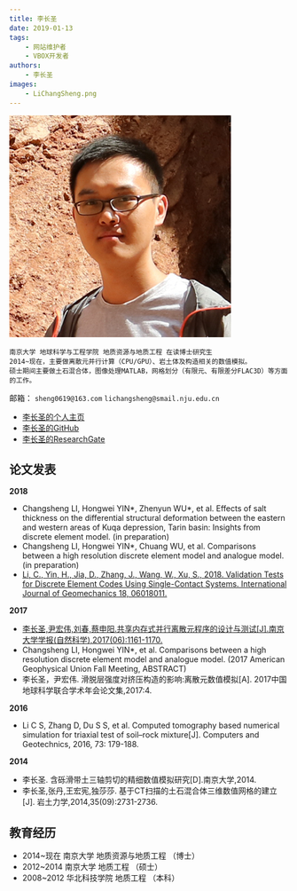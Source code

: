 ```yaml
---
title: 李长圣
date: 2019-01-13
tags:
    - 网站维护者
    - VBOX开发者
authors:
    - 李长圣
images:
    - LiChangSheng.png
---
```


<div class="row author-list">
    <div class="col-xs-6 col-sm-3 col-md-3 col-lg-3">
          <img src="LiChangSheng.png" alt="李长圣" class="img-circle">
    </div>
</div>

    南京大学 地球科学与工程学院 地质资源与地质工程 在读博士研究生
    2014~现在，主要做离散元并行计算（CPU/GPU）、岩土体及构造相关的数值模拟。  
    硕士期间主要做土石混合体，图像处理MATLAB，网格划分（有限元、有限差分FLAC3D）等方面的工作。


邮箱： `sheng0619@163.com` `lichangsheng@smail.nju.edu.cn`  

- [李长圣的个人主页](https://lichangsheng.geovbox.com)
- [李长圣的GitHub](https://github.com/demsheng)  
- [李长圣的ResearchGate](https://www.researchgate.net/profile/Li_Changsheng2)  

## 论文发表

**2018**  

- Changsheng LI, Hongwei YIN*, Zhenyun WU*, et al. Effects of salt thickness on the differential structural deformation between the eastern and western areas of Kuqa depression, Tarin basin: Insights from discrete element model. (in preparation)  
- Changsheng LI, Hongwei YIN*, Chuang WU, et al. Comparisons between a high resolution discrete  element model and analogue model. (in preparation)  
- [Li, C., Yin, H., Jia, D., Zhang, J., Wang, W., Xu, S., 2018. Validation Tests for Discrete Element Codes Using Single-Contact Systems. International Journal of Geomechanics 18, 06018011.](/download/li2017.pdf)

**2017**  

- [李长圣,尹宏伟,刘春,蔡申阳.共享内存式并行离散元程序的设计与测试[J].南京大学学报(自然科学),2017(06):1161-1170.](/download/共享内存式并行离散元程序的设计与测试_李长圣.pdf)
- Changsheng LI, Hongwei YIN*, et al. Comparisons between a high resolution discrete element model and analogue model. (2017 American Geophysical Union Fall Meeting, ABSTRACT)  
- 李长圣，尹宏伟. 滑脱层强度对挤压构造的影响:离散元数值模拟[A]. 2017中国地球科学联合学术年会论文集,2017:4.

**2016**  

- Li C S, Zhang D, Du S S, et al. Computed tomography based numerical simulation for triaxial test of soil–rock mixture[J]. Computers and Geotechnics, 2016, 73: 179-188.

**2014**  

- 李长圣. 含砾滑带土三轴剪切的精细数值模拟研究[D].南京大学,2014.  
- 李长圣,张丹,王宏宪,独莎莎. 基于CT扫描的土石混合体三维数值网格的建立[J]. 岩土力学,2014,35(09):2731-2736.


## 教育经历

- 2014~现在  南京大学                地质资源与地质工程 （博士）  
- 2012~2014 南京大学                地质工程                  （硕士）  
- 2008~2012 华北科技学院         地质工程                  （本科）  

